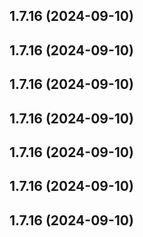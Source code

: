 ## 1.7.16 (2024-09-10)



## 1.7.16 (2024-09-10)



## 1.7.16 (2024-09-10)



## 1.7.16 (2024-09-10)



## 1.7.16 (2024-09-10)



## 1.7.16 (2024-09-10)



## 1.7.16 (2024-09-10)



